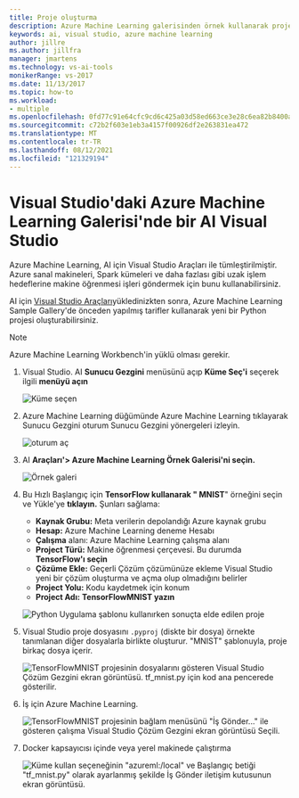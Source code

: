 ```yaml
---
title: Proje oluşturma
description: Azure Machine Learning galerisinden örnek kullanarak proje oluşturma
keywords: ai, visual studio, azure machine learning
author: jillre
ms.author: jillfra
manager: jmartens
ms.technology: vs-ai-tools
monikerRange: vs-2017
ms.date: 11/13/2017
ms.topic: how-to
ms.workload:
- multiple
ms.openlocfilehash: 0fd77c91e64cfc9cd6c425a03d58ed663ce3e28c6ea82b8400af78fe2c87aa4d
ms.sourcegitcommit: c72b2f603e1eb3a4157f00926df2e263831ea472
ms.translationtype: MT
ms.contentlocale: tr-TR
ms.lasthandoff: 08/12/2021
ms.locfileid: "121329194"
---
```

# <a name="create-an-ai-project-from-the-azure-machine-learning-gallery-in-visual-studio"></a>Visual Studio'daki Azure Machine Learning Galerisi'nde bir AI Visual Studio

Azure Machine Learning, AI için Visual Studio Araçları ile tümleştirilmiştir. Azure sanal makineleri, Spark kümeleri ve daha fazlası gibi uzak işlem hedeflerine makine öğrenmesi işleri göndermek için bunu kullanabilirsiniz. 

AI için [Visual Studio Araçları](installation.md)yükledinizkten sonra, Azure Machine Learning Sample Gallery'de önceden yapılmış tarifler kullanarak yeni bir Python projesi oluşturabilirsiniz.

> [!NOTE]
> Azure Machine Learning Workbench'in yüklü olması gerekir. 

1. Visual Studio. AI **Sunucu Gezgini** menüsünü açıp **Küme Seç'i** seçerek ilgili **menüyü açın**

    ![Küme seçen](media/create-project-gallery/select-cluster.png)

2. Azure Machine Learning düğümünde Azure Machine Learning tıklayarak Sunucu Gezgini oturum Sunucu Gezgini  yönergeleri izleyin. 

    ![oturum aç](media/create-project-gallery/azureml-login.png)

3. AI **Araçları'> Azure Machine Learning Örnek Galerisi'ni seçin.**

    ![Örnek galeri](media/create-project-gallery/gallery.png)

4. Bu Hızlı Başlangıç için **TensorFlow kullanarak " MNIST**" örneğini seçin ve Yükle'ye **tıklayın.** Şunları sağlama:

   - **Kaynak Grubu:** Meta verilerin depolandığı Azure kaynak grubu
   - **Hesap:** Azure Machine Learning deneme Hesabı
   - **Çalışma** alanı: Azure Machine Learning çalışma alanı
   - **Project Türü:** Makine öğrenmesi çerçevesi. Bu durumda **TensorFlow'ı seçin**
   - **Çözüme Ekle:** Geçerli Çözüm çözümünüze ekleme Visual Studio yeni bir çözüm oluşturma ve açma olup olmadığını belirler
   - **Project Yolu:** Kodu kaydetmek için konum
   - **Project Adı:** **TensorFlowMNIST yazın**

   ![Python Uygulama şablonu kullanırken sonuçta elde edilen proje](media/create-project-gallery/new-AzureSampleProject.png)

5. Visual Studio proje dosyasını `.pyproj` (diskte bir dosya) örnekte tanımlanan diğer dosyalarla birlikte oluşturur. "MNIST" şablonuyla, proje birkaç dosya içerir.

    ![TensorFlowMNIST projesinin dosyalarını gösteren Visual Studio Çözüm Gezgini ekran görüntüsü. tf_mnist.py için kod ana pencerede gösterilir.](media/create-project-gallery/azml-mnist.png)

6. İş için Azure Machine Learning.

    ![TensorFlowMNIST projesinin bağlam menüsünü "İş Gönder..." ile gösteren çalışma Visual Studio Çözüm Gezgini ekran görüntüsü Seçili.](media/create-project-gallery/submit-azml.png)

7. Docker kapsayıcısı içinde veya yerel makinede çalıştırma

    ![Küme kullan seçeneğinin "azureml:/local" ve Başlangıç betiği "tf_mnist.py" olarak ayarlanmış şekilde İş Gönder iletişim kutusunun ekran görüntüsü.](media/create-project-gallery/azml-local.png)
